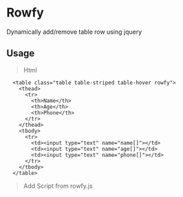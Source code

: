# Rowfy
Dynamically add/remove table row using jquery

## Usage

>Html
```
  <table class="table table-striped table-hover rowfy">
    <thead>
      <tr>
        <th>Name</th>
        <th>Age</th>
        <th>Phone</th>
      </tr>
    </thead>
    <tbody>
      <tr>
        <td><input type="text" name="name[]"></td>
        <td><input type="text" name="age[]"></td>
        <td><input type="text" name="phone[]"></td>
      </tr>      
    </tbody>
  </table>
  ```
  
  >Add Script from rowfy.js
